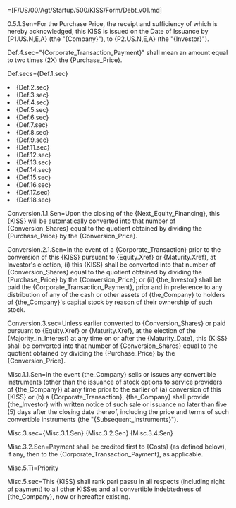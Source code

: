 =[F/US/00/Agt/Startup/500/KISS/Form/Debt_v01.md]

0.5.1.Sen=For the Purchase Price, the receipt and sufficiency of which is hereby acknowledged, this KISS is issued on the Date of Issuance by {P1.US.N,E,A} (the "{Company}"), to {P2.US.N,E,A} (the "{Investor}").

Def.4.sec="{Corporate_Transaction_Payment}" shall mean an amount equal to two times (2X) the {Purchase_Price}.

Def.secs={Def.1.sec}<li>{Def.2.sec}<li>{Def.3.sec}<li>{Def.4.sec}<li>{Def.5.sec}<li>{Def.6.sec}<li>{Def.7.sec}<li>{Def.8.sec}<li>{Def.9.sec}<li>{Def.11.sec}<li>{Def.12.sec}<li>{Def.13.sec}<li>{Def.14.sec}<li>{Def.15.sec}<li>{Def.16.sec}<li>{Def.17.sec}<li>{Def.18.sec}

Conversion.1.1.Sen=Upon the closing of the {Next_Equity_Financing}, this {KISS} will be automatically converted into that number of {Conversion_Shares} equal to the quotient obtained by dividing the {Purchase_Price} by the {Conversion_Price}.

Conversion.2.1.Sen=In the event of a {Corporate_Transaction} prior to the conversion of this {KISS} pursuant to {Equity.Xref} or {Maturity.Xref}, at Investor's election, (i) this {KISS} shall be converted into that number of {Conversion_Shares} equal to the quotient obtained by dividing the {Purchase_Price} by the {Conversion_Price}; or (ii) {the_Investor} shall be paid the {Corporate_Transaction_Payment}, prior and in preference to any distribution of any of the cash or other assets of {the_Company} to holders of {the_Company}'s capital stock by reason of their ownership of such stock.

Conversion.3.sec=Unless earlier converted to {Conversion_Shares} or paid pursuant to {Equity.Xref} or {Maturity.Xref}, at the election of the {Majority_in_Interest} at any time on or after the {Maturity_Date}, this {KISS} shall be converted into that number of {Conversion_Shares} equal to the quotient obtained by dividing the {Purchase_Price} by the {Conversion_Price}.


Misc.1.1.Sen=In the event {the_Company} sells or issues any convertible instruments (other than the issuance of stock options to service providers of {the_Company}) at any time prior to the earlier of (a) conversion of this {KISS} or (b) a {Corporate_Transaction}, {the_Company} shall provide {the_Investor} with written notice of such sale or issuance no later than five (5) days after the closing date thereof, including the price and terms of such convertible instruments (the "{Subsequent_Instruments}").

Misc.3.sec={Misc.3.1.Sen} {Misc.3.2.Sen} {Misc.3.4.Sen}

Misc.3.2.Sen=Payment shall be credited first to {Costs} (as defined below), if any, then to the {Corporate_Transaction_Payment}, as applicable.

Misc.5.Ti=Priority

Misc.5.sec=This {KISS} shall rank pari passu in all respects (including right of payment) to all other KISSes and all convertible indebtedness of {the_Company}, now or hereafter existing.
